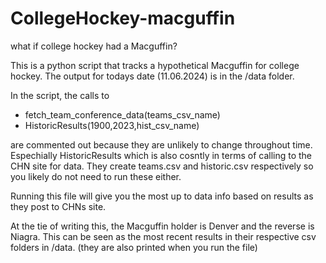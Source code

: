 # CollegeHockey-macguffin
 what if college hockey had a Macguffin?

This is a python script that tracks a hypothetical Macguffin for college hockey. The output for todays date (11.06.2024) is in the /data folder. 

In the script, the calls to 
* fetch_team_conference_data(teams_csv_name)
* HistoricResults(1900,2023,hist_csv_name)

are commented out because they are unlikely to change throughout time. Espechially HistoricResults which is also cosntly in terms of calling to the CHN site for data. They create teams.csv and historic.csv respectively so you likely do not need to run these either. 

Running this file will give you the most up to data info based on results as they post to CHNs site. 

At the tie of writing this, the Macguffin holder is Denver and the reverse is Niagra. This can be seen as the most recent results in their respective csv folders in /data. (they are also printed when you run the file)
